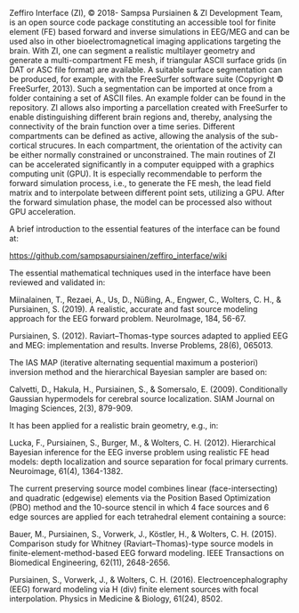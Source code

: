 Zeffiro Interface (ZI), © 2018- Sampsa Pursiainen & ZI Development Team,
is an open source code package constituting an accessible tool for finite
element (FE) based forward and inverse simulations in EEG/MEG and can be
used also in other bioelectromagnetical imaging applications targeting the
brain. With ZI, one can segment a realistic multilayer geometry and
generate a multi-compartment FE mesh, if triangular ASCII surface grids
(in DAT or ASC file format) are available. A suitable surface segmentation
can be produced, for example, with the FreeSurfer software suite
(Copyright © FreeSurfer, 2013). Such a segmentation can be imported at
once from a folder containing a set of ASCII files. An example folder can
be found in the repository.  ZI allows also importing a parcellation
created with FreeSurfer to enable distinguishing different brain regions
and, thereby, analysing the connectivity of the brain function over a time
series. Different compartments can be defined as active, allowing the
analysis of the sub-cortical strucures. In each compartment, the
orientation of the activity can be either normally constrained or
unconstrained. The main routines of ZI can be accelerated significantly in
a computer equipped with a graphics computing unit (GPU). It is especially
recommendable to perform the forward simulation process, i.e., to generate
the FE mesh, the lead field matrix and to interpolate between different
point sets, utilizing a GPU. After the forward simulation phase, the model
can be processed also without GPU acceleration.

A brief introduction to the essential features of the interface can be
found at:

https://github.com/sampsapursiainen/zeffiro_interface/wiki

The essential mathematical techniques used in the interface have been
reviewed and validated in:

Miinalainen, T., Rezaei, A., Us, D., Nüßing, A., Engwer, C., Wolters, C.
H., & Pursiainen, S. (2019). A realistic, accurate and fast source
modeling approach for the EEG forward problem. NeuroImage, 184, 56-67.

Pursiainen, S. (2012). Raviart–Thomas-type sources adapted to applied EEG
and MEG: implementation and results. Inverse Problems, 28(6), 065013.

The IAS MAP (iterative alternating sequential maximum a posteriori)
inversion method and the hierarchical Bayesian sampler are based on:

Calvetti, D., Hakula, H., Pursiainen, S., & Somersalo, E. (2009).
Conditionally Gaussian hypermodels for cerebral source localization. SIAM
Journal on Imaging Sciences, 2(3), 879-909.

It has been applied for a realistic brain geometry, e.g., in:

Lucka, F., Pursiainen, S., Burger, M., & Wolters, C. H. (2012).
Hierarchical Bayesian inference for the EEG inverse problem using
realistic FE head models: depth localization and source separation for
focal primary currents. Neuroimage, 61(4), 1364-1382.

The current preserving source model combines linear (face-intersecting)
and quadratic (edgewise) elements via the Position Based Optimization
(PBO) method and the 10-source stencil in which 4 face sources and 6 edge
sources are applied for each tetrahedral element containing a source:

Bauer, M., Pursiainen, S., Vorwerk, J., Köstler, H., & Wolters, C. H.
(2015). Comparison study for Whitney (Raviart–Thomas)-type source models
in finite-element-method-based EEG forward modeling. IEEE Transactions on
Biomedical Engineering, 62(11), 2648-2656.

Pursiainen, S., Vorwerk, J., & Wolters, C. H. (2016).
Electroencephalography (EEG) forward modeling via H (div) finite element
sources with focal interpolation. Physics in Medicine & Biology, 61(24),
8502.



